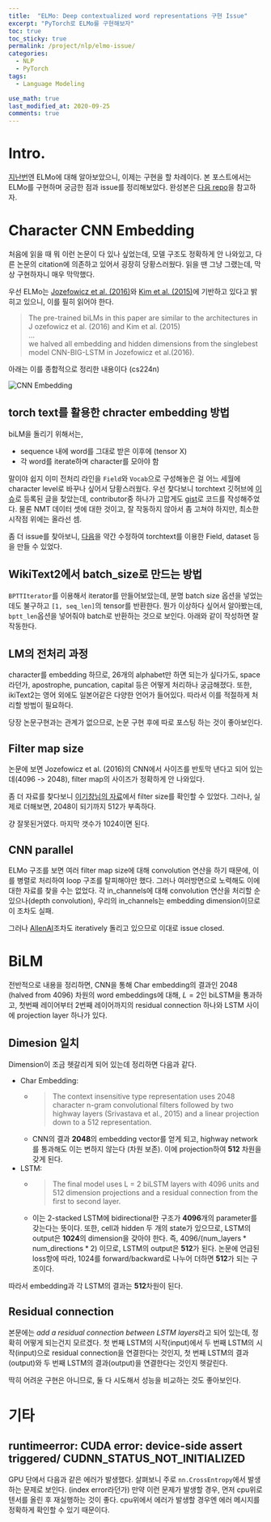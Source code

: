 ```yaml
---
title:  "ELMo: Deep contextualized word representations 구현 Issue"
excerpt: "PyTorch로 ELMo를 구현해보자"
toc: true
toc_sticky: true
permalink: /project/nlp/elmo-issue/
categories:
  - NLP
  - PyTorch
tags:
  - Language Modeling

use_math: true
last_modified_at: 2020-09-25
comments: true
---
```


# Intro.

[지난번](/project/nlp/elmo-review/)엔 ELMo에 대해 알아보았으니, 이제는 구현을 할 차례이다.
본 포스트에서는 ELMo를 구현하며 궁금한 점과 issue를 정리해보았다. 완성본은 [다음 repo](https://github.com/InhyeokYoo/NLP/tree/master/papers/4.ELMo)을 참고하자.

# Character CNN Embedding

처음에 읽을 때 뭐 이런 논문이 다 있나 싶었는데, 모델 구조도 정확하게 안 나와있고, 다른 논문의 citation에 의존하고 있어서 굉장히 당황스러웠다.
읽을 땐 그냥 그랬는데, 막상 구현하자니 매우 막막했다.

우선 ELMo는 [Jozefowicz et al. (2016)](https://arxiv.org/abs/1602.02410)와 [Kim et al. (2015)](https://arxiv.org/pdf/1508.06615.pdf)에 기반하고 있다고 밝히고 있으니, 이를 필히 읽어야 한다.

> The pre-trained biLMs in this paper are similar to the  architectures in  J ozefowicz  et al. (2016) and Kim  et  al.  (2015)  
...  
we halved all embedding and hidden dimensions from the singlebest model CNN-BIG-LSTM in Jozefowicz et al.(2016).

아래는 이를 종합적으로 정리한 내용이다 (cs224n)

![CNN Embedding](https://user-images.githubusercontent.com/47516855/94338680-2b9b6800-002f-11eb-83b3-34f3f5df884d.png)

## torch text를 활용한 chracter embedding 방법

biLM을 돌리기 위해서는, 
- sequence 내에 word를 그대로 받은 이후에 (tensor X)
- 각 word를 iterate하며 character를 모아야 함

말이야 쉽지 이미 전처리 라인을 `Field`와 `Vocab`으로 구성해놓은 걸 어느 세월에 character level로 바꾸나 싶어서 당황스러웠다. 
우선 찾다보니 torchtext 깃허브에 [이슈](https://github.com/pytorch/text/issues/834)로 등록된 글을 찾았는데, contributor중 하나가 고맙게도 [gist](https://gist.github.com/akurniawan/30719686669dced49e7ced720329a616)로 코드를 작성해주었다. 물론 NMT 데이터 셋에 대한 것이고, 잘 작동하지 않아서 좀 고쳐야 하지만, 최소한 시작점 위에는 올라선 셈.

좀 더 issue를 찾아보니, [다음](https://github.com/pytorch/text/issues/444)을 약간 수정하여 torchtext를 이용한 Field, dataset 등을 만들 수 있었다.

## WikiText2에서 batch_size로 만드는 방법

`BPTTIterator`를 이용해서 iterator를 만들어보았는데, 분명 batch size 옵션을 넣었는데도 불구하고 `[1, seq_len]`의 tensor를 반환한다. 뭔가 이상하다 싶어서 알아봤는데, `bptt_len`옵션을 넣어줘야 batch로 반환하는 것으로 보인다. 아래와 같이 작성하면 잘 작동한다.

<script src="https://gist.github.com/InhyeokYoo/827545227b081452cd2345010e23aff8.js"></script>

## LM의 전처리 과정

character를 embedding 하므로, 26개의 alphabet만 하면 되는가 싶다가도, space라던가, apostrophe, puncation, capital 등은 어떻게 처리하나 궁금해졌다. 또한, ikiText2는 영어 외에도 일본어같은 다양한 언어가 들어있다. 따라서 이를 적절하게 처리할 방법이 필요하다.

당장 논문구현과는 관계가 없으므로, 논문 구현 후에 따로 포스팅 하는 것이 좋아보인다.

## Filter map size

논문에 보면 Jozefowicz et al. (2016)의 CNN에서 사이즈를 반토막 낸다고 되어 있는데(4096 -> 2048), filter map의 사이즈가 정확하게 안 나와있다.

좀 더 자료를 찾다보니 [이기창님의 자료](https://github.com/ratsgo/embedding/blob/master/models/bilm/training.py#L114)에서 filter size를 확인할 수 있었다. 
그러나, 실제로 더해보면, 2048이 되기까지 512가 부족하다.

걍 잘못된거였다. 마지막 갯수가 1024이면 된다.

## CNN parallel

ELMo 구조를 보면 여러 filter map size에 대해 convolution 연산을 하기 때문에, 이를 병렬로 처리하여 loop 구조를 탈피해야만 했다.
그러나 여러방면으로 노력해도 이에 대한 자료를 찾을 수는 없었다. 각 in_channels에 대해 convolution 연산을 처리할 순 있으나(depth convolution), 우리의 in_channels는 embedding dimension이므로 이 조차도 실패.

그러나 [AllenAI](https://github.com/allenai/allennlp/blob/master/allennlp/modules/elmo.py#L410)조차도 iteratively 돌리고 있으므로 이대로 issue closed.

# BiLM

전반적으로 내용을 정리하면, CNN을 통해 Char embedding의 결과인 2048 (halved from 4096) 차원의 word embeddings에 대해, $L=2$인 biLSTM을 통과하고, 첫번째 레이어부터 2번째 레이어까지의 residual connection 하나와 LSTM 사이에 projection layer 하나가 있다.

## Dimesion 일치

Dimension이 조금 헷갈리게 되어 있는데 정리하면 다음과 같다.

- Char Embedding:
  - > The context insensitive type representation uses 2048 character n-gram convolutional filters followed by two highway layers (Srivastava et al., 2015) and a linear projection down to a 512 representation.
  - CNN의 결과 **2048**의 embedding vector를 얻게 되고, highway network를 통과해도 이는 변하지 않는다 (차원 보존). 이에 projection하여 **512** 차원을 갖게 된다.
- LSTM:
  - > The final model uses L = 2 biLSTM layers with 4096 units and 512 dimension projections and a residual connection from the first to second layer.
  - 이는 2-stacked LSTM에 bidirectional한 구조가 **4096**개의 parameter를 갖는다는 뜻이다. 또한, cell과 hidden 두 개의 state가 있으므로, LSTM의 output은 **1024**의 dimension을 갖아야 한다. 즉, $4096 / (\text{num_layers} * \text{num_directions} * 2)$ 이므로, LSTM의 output은 **512**가 된다. 논문에 언급된 loss항에 따라, 1024를 forward/backward로 나누어 더하면 **512**가 되는 구조이다.

따라서 embedding과 각 LSTM의 결과는 **512**차원이 된다.

## Residual connection

본문에는 *add a residual connection between LSTM layers*라고 되어 있는데, 정확히 어떻게 되는건지 모르겠다. 첫 번째 LSTM의 시작(input)에서 두 번째 LSTM의 시작(input)으로 residual connection을 연결한다는 것인지, 첫 번째 LSTM의 결과(output)와 두 번째 LSTM의 결과(output)을 연결한다는 것인지 헷갈린다. 

딱히 어려운 구현은 아니므로, 둘 다 시도해서 성능을 비교하는 것도 좋아보인다.

# 기타

## runtimeerror: CUDA error: device-side assert triggered/ CUDNN_STATUS_NOT_INITIALIZED

GPU 단에서 다음과 같은 에러가 발생했다. 살펴보니 주로 `nn.CrossEntropy`에서 발생하는 문제로 보인다. (index error라던가)
만약 이런 문제가 발생할 경우, 먼저 cpu위로 텐서를 올린 후 재실행하는 것이 좋다. cpu위에서 에러가 발생할 경우엔 에러 메시지를 정확하게 확인할 수 있기 때문이다.